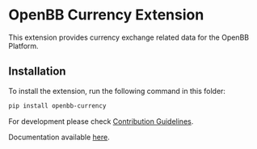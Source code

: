 # OpenBB Currency Extension

This extension provides currency exchange related data for the OpenBB Platform.

## Installation

To install the extension, run the following command in this folder:

```bash
pip install openbb-currency
```

For development please check [Contribution Guidelines](https://github.com/OpenBB-finance/OpenBBTerminal/blob/feature/openbb-sdk-v4/openbb_platform/CONTRIBUTING.md).

Documentation available [here](https://docs.openbb.co/sdk).
